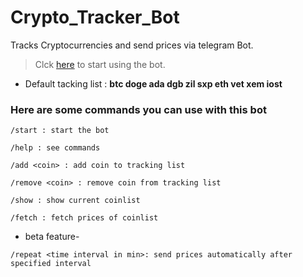 # Crypto_Tracker_Bot
Tracks Cryptocurrencies and send prices via telegram Bot.  
> Clck [here](https://t.me/crypto_currency_tracker_bot) to start using the bot.  

* Default tacking list : **btc doge ada dgb zil sxp eth vet xem iost**  

### Here are some commands you can use with this bot
```
/start : start the bot

/help : see commands

/add <coin> : add coin to tracking list

/remove <coin> : remove coin from tracking list

/show : show current coinlist

/fetch : fetch prices of coinlist
```

* beta feature-
```
/repeat <time interval in min>: send prices automatically after specified interval
  ```
